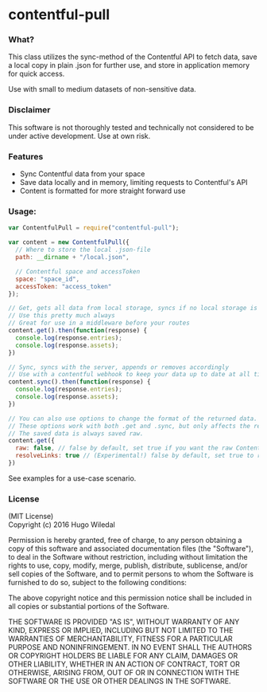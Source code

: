 # contentful-pull

### What?
This class utilizes the sync-method of the Contentful API to fetch data, save a local copy in plain .json for further use, and store in application memory for quick access.  

Use with small to medium datasets of non-sensitive data.

### Disclaimer
This software is not thoroughly tested and technically not considered to be under active development. Use at own risk.

### Features
- Sync Contentful data from your space
- Save data locally and in memory, limiting requests to Contentful's API
- Content is formatted for more straight forward use

### Usage:
```js
var ContentfulPull = require("contentful-pull");

var content = new ContentfulPull({
  // Where to store the local .json-file
  path: __dirname + "/local.json",

  // Contentful space and accessToken
  space: "space_id",
  accessToken: "access_token"
});

// Get, gets all data from local storage, syncs if no local storage is available
// Use this pretty much always
// Great for use in a middleware before your routes
content.get().then(function(response) {
  console.log(response.entries);
  console.log(response.assets);
})

// Sync, syncs with the server, appends or removes accordingly
// Use with a contentful webhook to keep your data up to date at all times
content.sync().then(function(response) {
  console.log(response.entries);
  console.log(response.assets);
})

// You can also use options to change the format of the returned data.
// These options work with both .get and .sync, but only affects the returned data.
// The saved data is always saved raw.
content.get({
  raw: false, // false by default, set true if you want the raw Contentful response
  resolveLinks: true // (Experimental!) false by default, set true to resolve links within the data
})
```

See examples for a use-case scenario.

### License
(MIT License)  
Copyright (c) 2016 Hugo Wiledal

Permission is hereby granted, free of charge, to any person obtaining a copy of this software and associated documentation files (the "Software"), to deal in the Software without restriction, including without limitation the rights to use, copy, modify, merge, publish, distribute, sublicense, and/or sell copies of the Software, and to permit persons to whom the Software is furnished to do so, subject to the following conditions:

The above copyright notice and this permission notice shall be included in all copies or substantial portions of the Software.

THE SOFTWARE IS PROVIDED "AS IS", WITHOUT WARRANTY OF ANY KIND, EXPRESS OR IMPLIED, INCLUDING BUT NOT LIMITED TO THE WARRANTIES OF MERCHANTABILITY, FITNESS FOR A PARTICULAR PURPOSE AND NONINFRINGEMENT. IN NO EVENT SHALL THE AUTHORS OR COPYRIGHT HOLDERS BE LIABLE FOR ANY CLAIM, DAMAGES OR OTHER LIABILITY, WHETHER IN AN ACTION OF CONTRACT, TORT OR OTHERWISE, ARISING FROM, OUT OF OR IN CONNECTION WITH THE SOFTWARE OR THE USE OR OTHER DEALINGS IN THE SOFTWARE.
